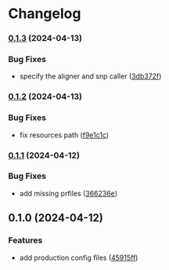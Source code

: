 # Changelog

### [0.1.3](https://www.github.com/clinical-genomics-uppsala/poirot_config/compare/v0.1.2...v0.1.3) (2024-04-13)


### Bug Fixes

* specify the aligner and snp caller ([3db372f](https://www.github.com/clinical-genomics-uppsala/poirot_config/commit/3db372fd030e8655b82ecd160ac24679c580f7a8))

### [0.1.2](https://www.github.com/clinical-genomics-uppsala/poirot_config/compare/v0.1.1...v0.1.2) (2024-04-13)


### Bug Fixes

* fix resources path ([f9e1c1c](https://www.github.com/clinical-genomics-uppsala/poirot_config/commit/f9e1c1cb8931fa87cc397522a79e457c38590281))

### [0.1.1](https://www.github.com/clinical-genomics-uppsala/poirot_config/compare/v0.1.0...v0.1.1) (2024-04-12)


### Bug Fixes

* add missing prfiles ([366236e](https://www.github.com/clinical-genomics-uppsala/poirot_config/commit/366236edec2cb0f8cb97b840fcc8345f113f806b))

## 0.1.0 (2024-04-12)


### Features

* add production config files ([45915ff](https://www.github.com/clinical-genomics-uppsala/poirot_config/commit/45915ffd7f1fffb750c61041395770948dbaafe2))

